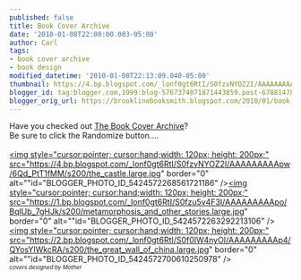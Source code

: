 ```yaml
---
published: false
title: Book Cover Archive
date: '2010-01-08T22:00:00.003-05:00'
author: Carl
tags:
- book cover archive
- book design
modified_datetime: '2010-01-08T22:13:09.040-05:00'
thumbnail: https://4.bp.blogspot.com/_lonf0gt6RtI/S0fzvNYOZ2I/AAAAAAAAApw/6Qd_PtT1fMM/s72-c/the_castle.large.jpg
blogger_id: tag:blogger.com,1999:blog-5767374071871443859.post-6788147890024367653
blogger_orig_url: https://brooklinebooksmith.blogspot.com/2010/01/book-cover-archive.html
---
```


Have you checked out <a href="https://bookcoverarchive.com/">The Book Cover Archive</a>? <br />Be sure to click the Randomize button....<br /><br /><a onblur="try {parent.deselectBloggerImageGracefully();} catch(e) {}" href="https://4.bp.blogspot.com/_lonf0gt6RtI/S0fzvNYOZ2I/AAAAAAAAApw/6Qd_PtT1fMM/s1600-h/the_castle.large.jpg"><img style="cursor:pointer; cursor:hand;width: 120px; height: 200px;" src="https://4.bp.blogspot.com/_lonf0gt6RtI/S0fzvNYOZ2I/AAAAAAAAApw/6Qd_PtT1fMM/s200/the_castle.large.jpg" border="0" alt=""id="BLOGGER_PHOTO_ID_5424572268561721186" /></a><a onblur="try {parent.deselectBloggerImageGracefully();} catch(e) {}" href="https://1.bp.blogspot.com/_lonf0gt6RtI/S0fzu5v4F3I/AAAAAAAAApo/BqlUb_7gHJk/s1600-h/metamorphosis_and_other_stories.large.jpg"><img style="cursor:pointer; cursor:hand;width: 120px; height: 200px;" src="https://1.bp.blogspot.com/_lonf0gt6RtI/S0fzu5v4F3I/AAAAAAAAApo/BqlUb_7gHJk/s200/metamorphosis_and_other_stories.large.jpg" border="0" alt=""id="BLOGGER_PHOTO_ID_5424572263292213106" /></a><a onblur="try {parent.deselectBloggerImageGracefully();} catch(e) {}" href="https://2.bp.blogspot.com/_lonf0gt6RtI/S0f0IW4nyOI/AAAAAAAAAp4/QYosYIWkcRA/s1600-h/the_great_wall_of_china.large.jpg"><img style="cursor:pointer; cursor:hand;width: 120px; height: 200px;" src="https://2.bp.blogspot.com/_lonf0gt6RtI/S0f0IW4nyOI/AAAAAAAAAp4/QYosYIWkcRA/s200/the_great_wall_of_china.large.jpg" border="0" alt=""id="BLOGGER_PHOTO_ID_5424572700610250978" /></a><br /><i><font size="1">covers designed by Mother</font></i>